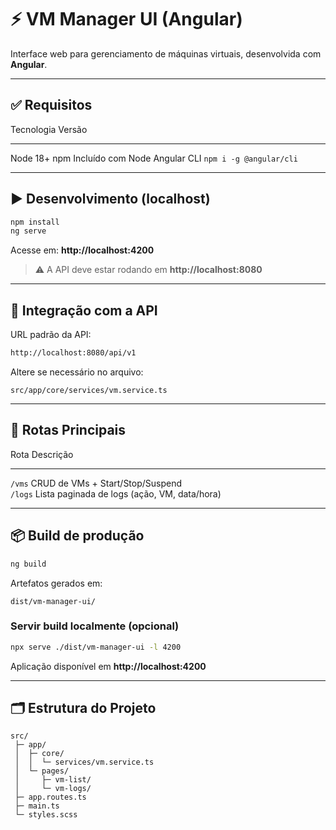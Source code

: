 # ⚡ VM Manager UI (Angular)

Interface web para gerenciamento de máquinas virtuais, desenvolvida com
**Angular**.

------------------------------------------------------------------------

## ✅ Requisitos

Tecnologia    Versão
  ------------- -------------------------
Node          18+
npm           Incluído com Node
Angular CLI   `npm i -g @angular/cli`

------------------------------------------------------------------------

## ▶️ Desenvolvimento (localhost)

``` bash
npm install
ng serve
```

Acesse em: **http://localhost:4200**

> ⚠️ A API deve estar rodando em **http://localhost:8080**

------------------------------------------------------------------------

## 🔌 Integração com a API

URL padrão da API:

``` bash
http://localhost:8080/api/v1
```

Altere se necessário no arquivo:

    src/app/core/services/vm.service.ts

------------------------------------------------------------------------

## 🧭 Rotas Principais

Rota      Descrição
  --------- ----------------------------------------------
`/vms`    CRUD de VMs + Start/Stop/Suspend\
`/logs`   Lista paginada de logs (ação, VM, data/hora)

------------------------------------------------------------------------

## 📦 Build de produção

``` bash
ng build
```

Artefatos gerados em:

    dist/vm-manager-ui/

### Servir build localmente (opcional)

``` bash
npx serve ./dist/vm-manager-ui -l 4200
```

Aplicação disponível em **http://localhost:4200**

------------------------------------------------------------------------

## 🗂️ Estrutura do Projeto

    src/
     ├─ app/
     │  ├─ core/
     │  │  └─ services/vm.service.ts
     │  └─ pages/
     │     ├─ vm-list/
     │     └─ vm-logs/
     ├─ app.routes.ts
     ├─ main.ts
     └─ styles.scss
